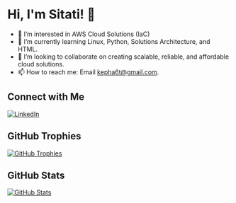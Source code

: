 # Hi, I'm Sitati! 👋

- 👀 I’m interested in AWS Cloud Solutions (IaC)
- 🌱 I’m currently learning Linux, Python, Solutions Architecture, and HTML.
- 💞️ I’m looking to collaborate on creating scalable, reliable, and affordable cloud solutions.
- 📫 How to reach me: Email [kepha6t@gmail.com](mailto:kepha6t@gmail.com).

## Connect with Me

[![LinkedIn](https://img.shields.io/badge/LinkedIn-Connect-blue.svg?style=flat-square&logo=linkedin)](https://www.linkedin.com/in/kepha-sitati-047552b3/)

## GitHub Trophies

[![GitHub Trophies](https://github-profile-trophy.vercel.app/?username=kephasitati&title=Stars,Followers,Repositories,Commits,Experience&theme=onedark)](https://github.com/ryo-ma/github-profile-trophy)

## GitHub Stats

[![GitHub Stats](https://github-readme-stats.vercel.app/api?username=kephasitati&show_icons=true&theme=radical)](https://github.com/anuraghazra/github-readme-stats)
